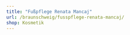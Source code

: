 ```yaml
---
title: "Fußpflege Renata Mancaj"
url: /braunschweig/fusspflege-renata-mancaj/
shop: Kosmetik
---
```

